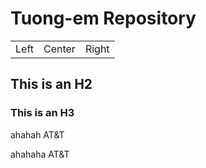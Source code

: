 # Tuong-em Repository #

<table>
    <tr>
        <td>Left</td>
		<td>Center</td>
		<td>Right</td>
    </tr>
</table>

## This is an H2 ##

### This is an H3 ######



ahahah AT&T


ahahaha AT&amp;T